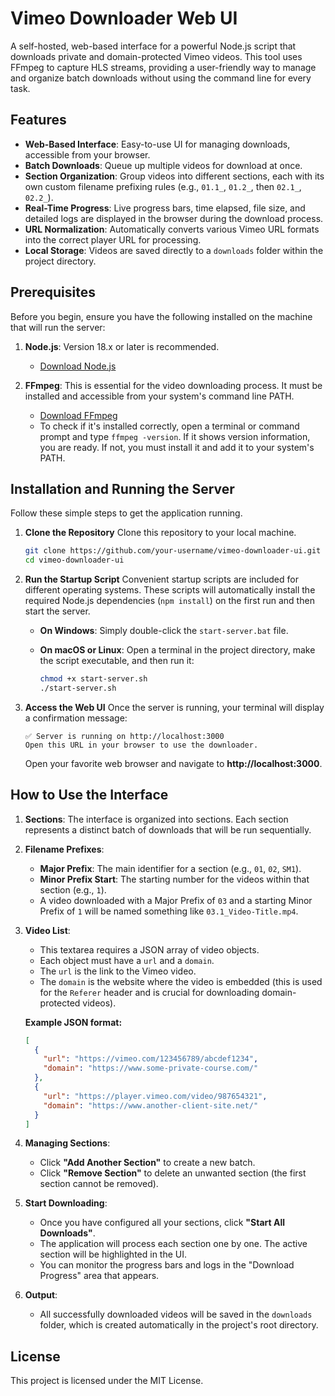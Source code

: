 # Vimeo Downloader Web UI

A self-hosted, web-based interface for a powerful Node.js script that downloads private and domain-protected Vimeo videos. This tool uses FFmpeg to capture HLS streams, providing a user-friendly way to manage and organize batch downloads without using the command line for every task.

## Features

*   **Web-Based Interface**: Easy-to-use UI for managing downloads, accessible from your browser.
*   **Batch Downloads**: Queue up multiple videos for download at once.
*   **Section Organization**: Group videos into different sections, each with its own custom filename prefixing rules (e.g., `01.1_`, `01.2_`, then `02.1_`, `02.2_`).
*   **Real-Time Progress**: Live progress bars, time elapsed, file size, and detailed logs are displayed in the browser during the download process.
*   **URL Normalization**: Automatically converts various Vimeo URL formats into the correct player URL for processing.
*   **Local Storage**: Videos are saved directly to a `downloads` folder within the project directory.

## Prerequisites

Before you begin, ensure you have the following installed on the machine that will run the server:

1.  **Node.js**: Version 18.x or later is recommended.
    *   [Download Node.js](https://nodejs.org/)

2.  **FFmpeg**: This is essential for the video downloading process. It must be installed and accessible from your system's command line PATH.
    *   [Download FFmpeg](https://ffmpeg.org/download.html)
    *   To check if it's installed correctly, open a terminal or command prompt and type `ffmpeg -version`. If it shows version information, you are ready. If not, you must install it and add it to your system's PATH.

## Installation and Running the Server

Follow these simple steps to get the application running.

1.  **Clone the Repository**
    Clone this repository to your local machine.
    ```bash
    git clone https://github.com/your-username/vimeo-downloader-ui.git
    cd vimeo-downloader-ui
    ```

2.  **Run the Startup Script**
    Convenient startup scripts are included for different operating systems. These scripts will automatically install the required Node.js dependencies (`npm install`) on the first run and then start the server.

    *   **On Windows**:
        Simply double-click the `start-server.bat` file.

    *   **On macOS or Linux**:
        Open a terminal in the project directory, make the script executable, and then run it:
        ```bash
        chmod +x start-server.sh
        ./start-server.sh
        ```

3.  **Access the Web UI**
    Once the server is running, your terminal will display a confirmation message:
    ```
    ✅ Server is running on http://localhost:3000
    Open this URL in your browser to use the downloader.
    ```
    Open your favorite web browser and navigate to **http://localhost:3000**.

## How to Use the Interface

1.  **Sections**: The interface is organized into sections. Each section represents a distinct batch of downloads that will be run sequentially.

2.  **Filename Prefixes**:
    *   **Major Prefix**: The main identifier for a section (e.g., `01`, `02`, `SM1`).
    *   **Minor Prefix Start**: The starting number for the videos within that section (e.g., `1`).
    *   A video downloaded with a Major Prefix of `03` and a starting Minor Prefix of `1` will be named something like `03.1_Video-Title.mp4`.

3.  **Video List**:
    *   This textarea requires a JSON array of video objects.
    *   Each object must have a `url` and a `domain`.
    *   The `url` is the link to the Vimeo video.
    *   The `domain` is the website where the video is embedded (this is used for the `Referer` header and is crucial for downloading domain-protected videos).

    **Example JSON format:**
    ```json
    [
      {
        "url": "https://vimeo.com/123456789/abcdef1234",
        "domain": "https://www.some-private-course.com/"
      },
      {
        "url": "https://player.vimeo.com/video/987654321",
        "domain": "https://www.another-client-site.net/"
      }
    ]
    ```

4.  **Managing Sections**:
    *   Click **"Add Another Section"** to create a new batch.
    *   Click **"Remove Section"** to delete an unwanted section (the first section cannot be removed).

5.  **Start Downloading**:
    *   Once you have configured all your sections, click **"Start All Downloads"**.
    *   The application will process each section one by one. The active section will be highlighted in the UI.
    *   You can monitor the progress bars and logs in the "Download Progress" area that appears.

6.  **Output**:
    *   All successfully downloaded videos will be saved in the `downloads` folder, which is created automatically in the project's root directory.

## License

This project is licensed under the MIT License.
